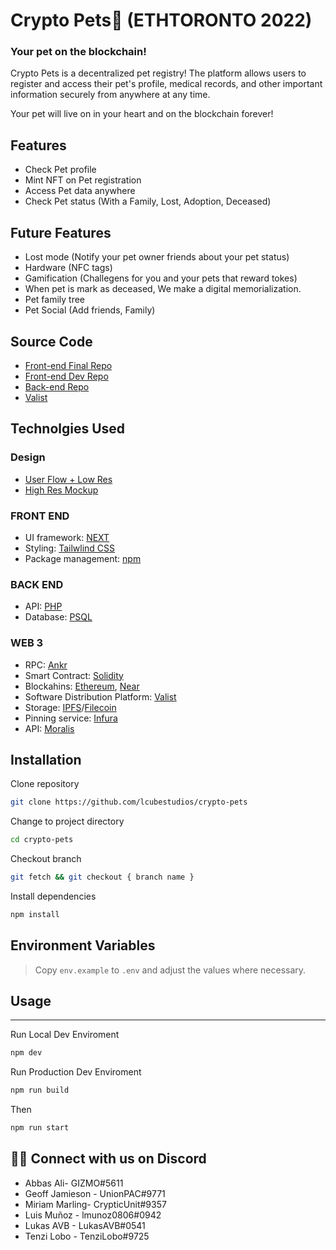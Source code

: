 # Crypto Pets🐾 (ETHTORONTO 2022)
### Your pet on the blockchain!

Crypto Pets is a decentralized pet registry! The platform allows users to register and access their pet's profile, medical records, and other important information securely from anywhere at any time.

Your pet will live on in your heart and on the blockchain forever!
## Features
- Check Pet profile
- Mint NFT on Pet registration
- Access Pet data anywhere
- Check Pet status (With a Family, Lost, Adoption, Deceased)

## Future Features
- Lost mode (Notify your pet owner friends about your pet status)
- Hardware (NFC tags)
- Gamification (Challegens for you and your pets that reward tokes)
- When pet is mark as deceased, We make a digital memorialization.
- Pet family tree 
- Pet Social (Add friends, Family)

## Source Code
- [Front-end Final Repo](https://github.com/lcubestudios/crypto-pets)
- [Front-end Dev Repo](https://github.com/UnionPAC/crypto-pets)
- [Back-end Repo](https://github.com/lcubestudios/crypto-pets-api)
- [Valist](https://app.valist.io/lmunoz0806/crypto-pets)

## Technolgies Used
### Design
- [User Flow + Low Res](https://xd.adobe.com/view/4329f351-cdb0-42f9-9d67-78572d6b699d-167a)
- [High Res Mockup](https://xd.adobe.com/view/b6823077-fa6c-460f-9b19-6f37c6b3a91b-e3d1/)

### FRONT END
- UI framework: [NEXT](https://nextjs.org/)
- Styling: [Tailwlind CSS](https://tailwindcss.com/)
- Package management: [npm](https://www.npmjs.com/)

### BACK END 
- API: [PHP](https://www.php.net)
- Database: [PSQL](https://www.postgresql.org/)

### WEB 3
- RPC: [Ankr](https://prettier.io/) 
- Smart Contract: [Solidity](https://soliditylang.org)
- Blockahins: [Ethereum](https://ethereum.org/en/), [Near](https://near.org/)
- Software Distribution Platform: [Valist](https://www.valist.io/)
- Storage: [IPFS](https://ipfs.io/)/[Filecoin](https://filecoin.io/)
- Pinning service: [Infura](https://infura.io/)
- API: [Moralis](https://moralis.io/)

## Installation

Clone repository
```sh
git clone https://github.com/lcubestudios/crypto-pets
```

Change to project directory
```sh
cd crypto-pets
```

Checkout branch
```sh
git fetch && git checkout { branch name }
```

Install dependencies
```sh
npm install
```
## Environment Variables
> Copy  ```env.example``` to ```.env``` and adjust the values where necessary.

## Usage
---
Run Local Dev Enviroment
```sh
npm dev
```
Run Production Dev Enviroment
```sh
npm run build
```
Then
```sh
npm run start
```
## 🤙🏻 Connect with us on Discord
- Abbas Ali- GIZMO#5611
- Geoff Jamieson - UnionPAC#9771
- Miriam  Marling- CrypticUnit#9357
- Luis Muñoz - lmunoz0806#0942
- Lukas AVB - LukasAVB#0541
- Tenzi Lobo - TenziLobo#9725

